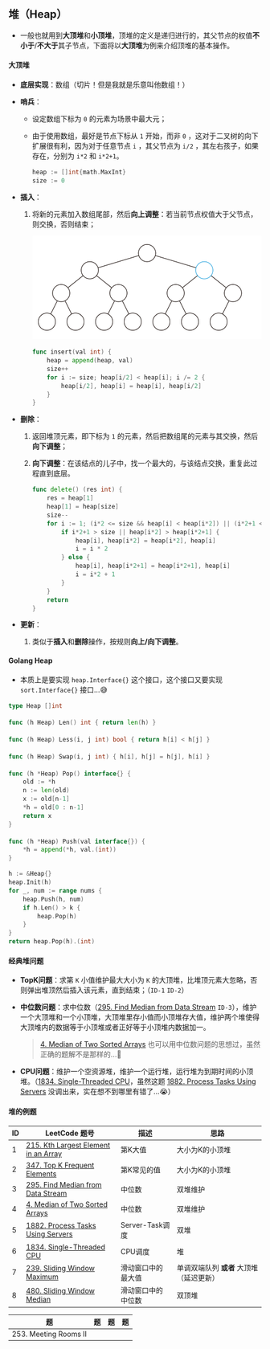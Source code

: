 ## 堆（Heap）

- 一般也就用到**大顶堆**和**小顶堆**，顶堆的定义是递归进行的，其父节点的权值**不小于**/**不大于**其子节点，下面将以**大顶堆**为例来介绍顶堆的基本操作。

#### 大顶堆

- **底层实现**：数组（切片！但是我就是乐意叫他数组！）

- **哨兵**：

  - 设定数组下标为 `0` 的元素为场景中最大元；

  - 由于使用数组，最好是节点下标从 `1` 开始，而非 `0` ，这对于二叉树的向下扩展很有利，因为对于任意节点 `i` ，其父节点为 `i/2` ，其左右孩子，如果存在，分别为 `i*2` 和 `i*2+1`。

    ```go
    heap := []int{math.MaxInt}
    size := 0
    ```

- **插入**：

  1. 将新的元素加入数组尾部，然后**向上调整**：若当前节点权值大于父节点，则交换，否则结束；

     ![二叉堆的插入操作](./images/binary_heap_insert.svg)

     ```go
     func insert(val int) {
         heap = append(heap, val)
         size++
         for i := size; heap[i/2] < heap[i]; i /= 2 {
             heap[i/2], heap[i] = heap[i], heap[i/2]
         }
     }
     ```

- **删除**：

  1. 返回堆顶元素，即下标为 `1` 的元素，然后把数组尾的元素与其交换，然后**向下调整**；

  2. **向下调整**：在该结点的儿子中，找一个最大的，与该结点交换，重复此过程直到底层。

     ```go
     func delete() (res int) {
         res = heap[1]
         heap[1] = heap[size]
         size--
         for i := 1; (i*2 <= size && heap[i] < heap[i*2]) || (i*2+1 <= size && heap[i] < heap[i*2+1]); {
             if i*2+1 > size || heap[i*2] > heap[i*2+1] {
                 heap[i], heap[i*2] = heap[i*2], heap[i]
                 i = i * 2
             } else {
                 heap[i], heap[i*2+1] = heap[i*2+1], heap[i]
                 i = i*2 + 1
             }
         }
         return
     }
     ```

- **更新**：

  1. 类似于**插入**和**删除**操作，按规则**向上/向下调整**。

#### Golang Heap

- 本质上是要实现 `heap.Interface{}` 这个接口，这个接口又要实现 `sort.Interface{}` 接口...😅

```go
type Heap []int

func (h Heap) Len() int { return len(h) }

func (h Heap) Less(i, j int) bool { return h[i] < h[j] }

func (h Heap) Swap(i, j int) { h[i], h[j] = h[j], h[i] }

func (h *Heap) Pop() interface{} {
	old := *h
	n := len(old)
	x := old[n-1]
	*h = old[0 : n-1]
	return x
}

func (h *Heap) Push(val interface{}) {
	*h = append(*h, val.(int))
}
```

```go
h := &Heap{}
heap.Init(h)
for _, num := range nums {
    heap.Push(h, num)
    if h.Len() > k {
        heap.Pop(h)
    }
}
return heap.Pop(h).(int)
```



#### 经典堆问题

- **TopK问题**：求第 `K` 小值维护最大大小为 `K` 的大顶堆，比堆顶元素大忽略，否则弹出堆顶然后插入该元素，直到结束；（`ID-1` `ID-2`）

- **中位数问题**：求中位数（[295. Find Median from Data Stream](https://leetcode.cn/problems/find-median-from-data-stream/) `ID-3`），维护一个大顶堆和一个小顶堆，大顶堆里存小值而小顶堆存大值，维护两个堆使得大顶堆内的数据等于小顶堆或者正好等于小顶堆内数据加一。

  > [4. Median of Two Sorted Arrays](https://leetcode.cn/problems/median-of-two-sorted-arrays/) 也可以用中位数问题的思想过，虽然正确的题解不是那样的...🤔

- **CPU问题**：维护一个空资源堆，维护一个运行堆，运行堆为到期时间的小顶堆。（[1834. Single-Threaded CPU](https://leetcode.cn/problems/single-threaded-cpu/)，虽然这题 [1882. Process Tasks Using Servers](https://leetcode.cn/problems/process-tasks-using-servers/) 没调出来，实在想不到哪里有错了...😭）

#### 堆的例题

| ID   | LeetCode 题号                                                | 描述               | 思路                                     |
| ---- | ------------------------------------------------------------ | ------------------ | ---------------------------------------- |
| 1    | [215. Kth Largest Element in an Array](https://leetcode.cn/problems/kth-largest-element-in-an-array/) | 第K大值            | 大小为K的小顶堆                          |
| 2    | [347. Top K Frequent Elements](https://leetcode.cn/problems/top-k-frequent-elements/) | 第K常见的值        | 大小为K的小顶堆                          |
| 3    | [295. Find Median from Data Stream](https://leetcode.cn/problems/find-median-from-data-stream/) | 中位数             | 双堆维护                                 |
| 4    | [4. Median of Two Sorted Arrays](https://leetcode.cn/problems/median-of-two-sorted-arrays/) | 中位数             | 双堆维护                                 |
| 5    | [1882. Process Tasks Using Servers](https://leetcode.cn/problems/process-tasks-using-servers/) | Server-Task调度    | 双堆                                     |
| 6    | [1834. Single-Threaded CPU](https://leetcode.cn/problems/single-threaded-cpu/) | CPU调度            | 堆                                       |
| 7    | [239. Sliding Window Maximum](https://leetcode.cn/problems/sliding-window-maximum/) | 滑动窗口中的最大值 | 单调双端队列 **或者** 大顶堆（延迟更新） |
| 8    | [480. Sliding Window Median](https://leetcode.cn/problems/sliding-window-median/) | 滑动窗口中的中位数 | 双顶堆                                   |

| 题                    | 题   | 题   | 题   |
| --------------------- | ---- | ---- | ---- |
| 253. Meeting Rooms II |      |      |      |

